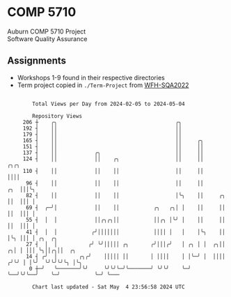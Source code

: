 # COMP 5710
Auburn COMP 5710 Project  
Software Quality Assurance

## Assignments
- Workshops 1-9 found in their respective directories
- Term project copied in `./Term-Project` from [WFH-SQA2022](https://github.com/wumphlett/WFH-SQA2022-AUBURN)

```

        Total Views per Day from 2024-02-05 to 2024-05-04

        Repository Views
     206 ┼    ╭╮                                      ╭╮
     192 ┤    ││                                      ││
     179 ┤    ││                                      ││
     165 ┤    ││                                      ││     ╭╮
     151 ┤    ││                                      ││     ││
     137 ┤    ││            ╭╮                        ││     ││
     124 ┤    ││            ││    ╭╮                  ││     ││                ╭╮╭╮
     110 ┤    ││            ││    ││                  ││     ││                ││││
      96 ┤    ││            ││    ││                  ││     ││            ╭╮  │││╰╮
      82 ┤    ││            ││    ││                  │╰╮    ││     ╭╮     ││  │││ │
      69 ┤  ╭─╯│            ││    ││           ╭╮   ╭╮│ │    ││     ││     ││  │││ │
      55 ┤  │  │            ││╭╮╭╮││           ││╭╮ │╰╯ │    ││     ││     ││  │││ │
      41 ┤  │  │           ╭╯│││││││           ││││ │   │    │╰╮    ││     │╰╮ │││ │ ╭╮  ╭╮
      27 ┤  │  │          ╭╯ ╰╯│││││ ╭╮       ╭╯│││╭╯   │ ╭╮ │ │  ╭╮││   ╭╮│ │ │││ ╰╮││╭╮││  ╭╮
      14 ┤ ╭╯  │       ╭╮╭╯    │││││ ││       │ ││││    │ │╰─╯ │  ││││  ╭╯╰╯ │ │╰╯  ╰╯╰╯╰╯╰╮ │╰╮
       0 ┼─╯   ╰───────╯╰╯     ╰╯╰╯╰─╯╰───────╯ ╰╯╰╯    ╰─╯    ╰──╯╰╯╰──╯    ╰─╯           ╰─╯ ╰───

        Chart last updated - Sat May  4 23:56:58 2024 UTC
        
```
